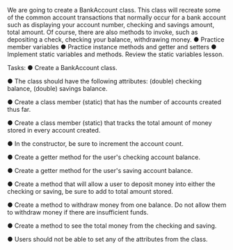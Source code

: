 We are going to create a BankAccount class. 
This class will recreate some of the common account transactions that normally occur for a bank account such as displaying your account number, checking and savings amount, total amount. 
Of course, there are also methods to invoke, such as depositing a check, checking your balance, withdrawing money.
● Practice member variables
● Practice instance methods and getter and setters
● Implement static variables and methods. Review the static variables lesson.

Tasks:
● Create a BankAccount class.

● The class should have the following attributes: (double) checking balance, (double) savings balance.

● Create a class member (static) that has the number of accounts created thus far.

● Create a class member (static) that tracks the total amount of money stored in every account created.

● In the constructor, be sure to increment the account count.

● Create a getter method for the user's checking account balance.

● Create a getter method for the user's saving account balance.

● Create a method that will allow a user to deposit money into either the checking or saving, be sure to add to total amount stored.

● Create a method to withdraw money from one balance. Do not allow them to withdraw money if there are insufficient funds.

● Create a method to see the total money from the checking and saving.

● Users should not be able to set any of the attributes from the class.